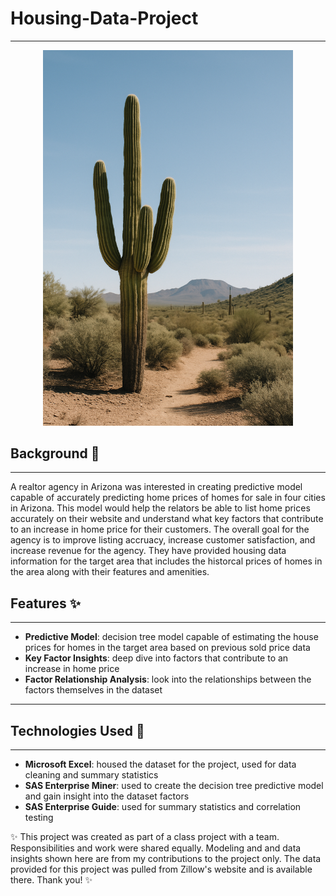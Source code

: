 # Housing-Data-Project
---
<p align="center">
  <img src="Images/cactus.png" width="400"/>
</p>

## Background 🔎
---
A realtor agency in Arizona was interested in creating predictive model capable of accurately predicting home prices of homes for sale in four cities in Arizona. This model would help the relators be able to list home prices accurately on their website and understand what key factors that contribute to an increase in home price for their customers. The overall goal for the agency is to improve listing accruacy, increase customer satisfaction, and increase revenue for the agency. They have provided housing data information for the target area that includes the historcal prices of homes in the area along with their features and amenities. 

## Features ✨
---
* **Predictive Model**: decision tree model capable of estimating the house prices for homes in the target area based on previous sold price data
* **Key Factor Insights**: deep dive into factors that contribute to an increase in home price
* **Factor Relationship Analysis**: look into the relationships between the factors themselves in the dataset
---

## Technologies Used 📡
---
* **Microsoft Excel**: housed the dataset for the project, used for data cleaning and summary statistics
* **SAS Enterprise Miner**: used to create the decision tree predictive model and gain insight into the dataset factors
* **SAS Enterprise Guide**: used for summary statistics and correlation testing


✨ This project was created as part of a class project with a team. Responsibilities and work were shared equally. Modeling and and data insights shown here are from my contributions to the project only. The data provided for this project was pulled from Zillow's website and is available there. Thank you! ✨
